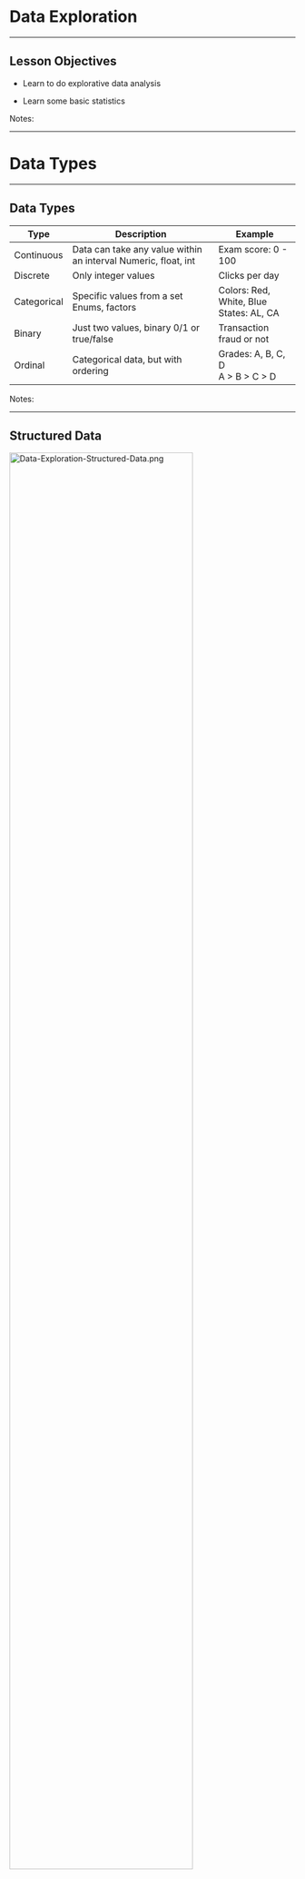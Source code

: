 # Data Exploration

---

## Lesson Objectives


 * Learn to do explorative data analysis

 * Learn some basic statistics

Notes:

---

# Data Types
---

## Data Types

| **Type**    | **Description**                                                | **Example**                             |
|-------------|----------------------------------------------------------------|-----------------------------------------|
| Continuous  | Data can take any value within an interval Numeric, float, int | Exam score: 0  - 100                    |
| Discrete    | Only integer values                                            | Clicks per day                          |
| Categorical | Specific values from a set Enums, factors                      | Colors: Red, White, Blue <br/> States: AL, CA |
| Binary      | Just two values, binary 0/1 or true/false                      | Transaction fraud or not                |
| Ordinal     | Categorical data, but with ordering                            | Grades: A, B, C, D <br/> A > B > C > D        |


Notes:

---

## Structured Data

 <img src="../../assets/images/machine-learning/Data-Exploration-Structured-Data.png" alt="Data-Exploration-Structured-Data.png" style="width:80%;"/>

Notes:



---

# Statistics Primer
---

# Numerical Data Analysis
---

## Numerical Data Analysis


 * Analyze the following salary data.  
 [30k, 35k, 22k, 70k, 50k, 55k, 45k, 40k, 25k, 42k, 60k, 65k]

 * Sorting the data  
 [22k, 25k, 30k, 35k, 40k, 42k, 45k, 50k, 55k, 60k, 65k, 70k]

 * Min: 22k  
  Max: 70k  
 ==> Range o data: 22k to 70k

Notes:




---

## Mean

|               |                                                 |
|---------------|-------------------------------------------------|
| Mean          | Sum (values) / total number of samples          |
| Weighted Mean | Sum(values * weights) / total number of samples |

* [30k, 35k, 22k, 70k, 50k, 55k, 45k, 40k, 25k, 42k, 60k, 65k]

 *  **Average / Mean** = Total sum of all salaries /  (number of salaries )  
 = (30k +  35k +  22k + 70k + 50k +  55k +  45k +  40k + 25k + 42k + 60k + 65k)  /  12  
 = 44.9k

<img src="../../assets/images/machine-learning/3rd-party/Data-Exploration-Mean-0.png" alt="Data-Exploration-Mean-0.png" style="width:20%;"/>

<img src="../../assets/images/machine-learning/3rd-party/Data-Exploration-Mean-1.png" alt="Data-Exploration-Mean-1.png" style="width:30%;"/>

<img src="../../assets/images/machine-learning/3rd-party/Data-Exploration-Mean-2.png" alt="Data-Exploration-Mean-2.png" style="width:20%;"/>

Notes:

Formula image credit : Wikimedia  (license : public domain)


---

## Outliers & Trimmed Mean

|                                   |                                                                                                                                                                                                                                                                                                                                                                             |
|-----------------------------------|-----------------------------------------------------------------------------------------------------------------------------------------------------------------------------------------------------------------------------------------------------------------------------------------------------------------------------------------------------------------------------|
| Outliers                          | Extreme values. These influence plain mean. e.g. When Bill Gates walks into a bar, everyone's net worth goes up by few 100s of millions!                                                                                                                                                                                                                                    |
| Trimmed Mean       Truncated Mean | Take mean, after dropping a number of extreme values from the bottom and top.    10% Trimmed Mean drops 10% of largest and 10% of smallest values and calculates mean in remaining 80% of data Used in competition scoring, to avoid one judge influencing the outcome. Example :  [ 5,  6, 7,  8,  10] Mean = sum(5+6+7+8+10) / 5 = 7.2 Trimmed Mean = sum (6,7,8) / 3 = 7 |

Notes:



---

## Outliers / Trimmed Mean Example

 * Consider this annual income data (note the outliers in low end and high end)  
 [**5k**, 40k, 42k, 45k, 50k, 55k, 60k, 65k, 70k, **400k**]

 * Mean income, considering all data  
 = (5 + 40 + 42 + 45 + 50 + 55 + 60 + 65 + 70 + 400) / 10  
 =  **83.2**

* 10% trimmed mean  
==> drop lowest 10% (5k)   
==> drop highest 10% (400k)  
= (40+42+45+50+55+60+65+70)/8  
= **53.4**

* As you can see, trimmed mean helps us deal with outliers

Notes:

http://www.cabrillo.edu/~evenable/ch03.pdf


---

## Median (≠ Mean!)
* Median is the middle/center point of sorted data

* Example, find median of  
  [50k, 55k, 40k, 42k, 45k, 65k, 70k, 75k, 60k]

* First sort the data  
[40k, 42k, 45k, 50k, 55k, 60k, 65k, 70k, 75k]

* Find middle point :  
[40k, 42k, 45k, 50k, **55k**, 60k, 65k, 70k, 75k]

* If there are even number of records:  
[40k, 42k, 45k, 50k, **55k**, **60k**, 65k, 70k, 75k, 80k]

* Median is average of both middle numbers :  
(55k + 60k)/2 = **57.5k**

Notes:

http://www.cabrillo.edu/~evenable/ch03.pdf

---




## Median, Mean and Outliers

  * Consider this dataset  
  [40k, 42k, 45k, 50k, 55k, 60k, 65k, 70k]

  * Mean / Average  
  = (40 + 42 + 45 + 50 + 55 + 60 + 65 + 70 ) / 8   
  = 53.4
  
  * Median  
  = (50 + 55) / 2   
  = 52.5 
  
<img src="../../assets/images/machine-learning/Data-Exploration-Median-Mean-Outliers.png" alt="Data-Exploration-Median-Mean-Outliers.png" style="width:80%;"/>

Notes:


---

## Median, Mean and Outliers

* Now introduce an outlier (400k)  
  [40k, 42k, 45k, 50k, 55k, 60k, 65k, 70k, **400k** ]
* Mean (average)  
  = (40k +  42k +  45k +  50k +  55k +  60k +  65k +  70k +  400k ) / 9  
  = 91.89
* Median = 55

<img src="../../assets/images/machine-learning/Data-Exploration-Median-Mean-Outliers2.png" alt="Data-Exploration-Median-Mean-Outliers2.png" style="max-width:100%;"/>

* So **median** is less influenced by outliers 
* This is why we hear 'median' used in news stories 
    - '**Median** house price in San Jose is 1 M'

Notes:


---

## Mean : Sample Code ( R )


```R
a = c (5,40,42,45,50,55,60,65,70,400)

summary(a)
#   Min. 1st Qu.  Median    Mean 3rd Qu.    Max.
#    5.00   42.75   52.50   83.20   63.75  400.00

mean(a)
# 83.2

median(a)
# 52.5

## trimmed mean
mean(a, trim=0.1)
# 53.375

```

Notes:




---

## Mean : Sample Code (Python)

```python
import numpy as np
import pandas as pd
from scipy import stats

a = np.array([5,40,42,45,50,55,60,65,70,400])
# [ 5 40 42 45 50 55 60 65 70 400]

np.mean(a)
# 83.2

stats.trim_mean(a,0.1)) # 10%
# 53.375*  

np.median(a)
# 52.5*  
```
Notes:




---

## Variability  / Dispersion


 * Consider sample annual incomes from two cities.
 
 * City1 = [ 30k, 32k, 35k, 40k, 45k, 48k, 50k ]   
   City2 = [ 10k, 15k, 20k, 40k, 60k, 65k, 70k ]

 * Mean for both datasets is  **40k**

 * But it doesn't tell the whole story

 * City2 data is more widely 'dispersed' than City1

<img src="../../assets/images/machine-learning/Data-Exploration-Variability-Dispersion-0.png" alt="Data-Exploration-Variability-Dispersion-0.png" style="width:70%;"/>

Notes:



---

## Measuring Variability / Dispersion

| Term | Description | Also known as |
|----------------------|-----------------------------------------------------------------------------------------------------------------------|-------------------------------|
| Range | Largest Value – Smallest Value | spread |
| Deviations | Difference between estimated value and actual value | Residuals  , errors |
| Variance | Sum(squared deviations from mean) / N <br/> N = number of samples | Mean-squared-error, MSE, S<sup>2</sup/> |
| **Standard deviation** | Square root of variance. (most used measurement of dispersion) | l2-norm, Euclidean norm |
| Percentile | The value such that P percent of the values take on this value or less and (100–P) percent take on this value or more | quantile |
| Interquartile range | The difference between the 75th percentile and the 25th percentile | IQR |

Notes:



---

## Variance  -  S<sup>2</sup> , σ<sup>2</sup>,  var(x)

* Measures how far apart the data is spread out from their mean
* Symbols : **S<sup>2</sup>** , **σ<sup>2</sup>**,  **var(x)**
* Method:
    - Find differences from Xi and mean (μ)
    - Square it
    - Add them all up
    - Divide by number of observations (N)

<img src="../../assets/images/machine-learning/variance-formula.png"  style="max-width:80%;"/>


* Properties
    - Variance is positive or zero (since we are squaring the diff)
    - If Variance of a dataset is zero, they all have the same value

Notes:
* Formula credit : wikipedia (creative commons): https://en.wikipedia.org/wiki/Variance

---
## Standard Deviation (SD) : σ  (sigma)

* SD is the most used measure of dispersion
* Measures how closely data values are clustered around mean
* Lower SD means values are closely clustered around mean
* Higher SD indicates larger dispersion

**Variance & standard deviation** ( μ is mean )  

<img src="../../assets/images/machine-learning/variance-formula.png"  style="max-width:80%;"/>

<img src="../../assets/images/machine-learning/standard-deviation-formula.png"  style="max-width:80%;"/>


Notes:

---

## Standard Deviation : Sample Code (R)

```r
city1 = c(30,32,35,40,45,48,50)
city2 = c(10,15,20,40,60,65,70)

mean(city1)
# 40

mean(city2)
# 40

var(city1)
# 63

var(city2)
# 641.6667

sd(city1)
# 7.937254

sd(city2)
# 25.33114
```

Notes:




---

## Standard Deviation : Sample Code (Python)
```python
import numpy as np
import pandas as pd
from scipy import stats

city1 = np.array([30,32,35,40,45,48,50])
city2 = np.array([10,15,20,40,60,65,70])

### Mean
np.mean(city1)     # 40.0
np.mean(city2)     # 40.0  

### variance
np.var(city1)    # 54.0
np.var(city2)    # 550.0 <- much larger than var(city1)

### Standard Deviation
np.std(city1)    # 7.34846922835
np.std(city2)    # 23.4520787991 <-- larger than sd(city1)  
```

 Notes:




---

## Quartiles


 * Quartiles are summary measures that divide the ranked (sorted) data into four equal parts
 * First quartile @ 25% mark = Q1 = 25th percentile
 * Second quartile @ 50% mark = Q2 = 50th percentile
     - Equals to median'
 * Third quartile @ 75% mark = Q3 = 75th percentile
 * IQR = distance between Q3 and Q1

<img src="../../assets/images/machine-learning/Data-Exploration-Quartiles-0.png" alt="Data-Exploration-Quartiles-0.png" style="width:30%;"/>

Notes:


---

## Quartiles


 * Income data (sorted):  
 [22k, 25k, 30k, 35k, 40k, 42k, 45k, 50k, 55k, 60k, 65k, 70k]

 * Approximately 25% of data is below Q1
 75% is more than Q1

<img src="../../assets/images/machine-learning/Data-Exploration-Quartiles-1.png" alt="Data-Exploration-Quartiles-1.png" style="width:100%;"/>


Notes:



---

## Quartiles: Sample Code ( R )


```r
a  = c (5,40,42,45,50,55,60,65,70,400)

summary(a)
#   Min. 1st Qu.  Median    Mean 3rd Qu.    Max.
#    5.00   42.75   52.50   83.20   63.75  400.00

quantile(a)
#    0%    25%    50%    75%   100%
#   5.00  42.75  52.50  63.75 400.00

quantile(a)["25%"]  
# 25%
# 42.75

IQR(a)
# 21

```

Notes:


---

## Quartiles: Sample Code (Python)
```python
import numpy as np

a = np.array([5,40,42,45,50,55,60,65,70,400])

# 20 pc
print (np.percentile(a, 20))
# 41.6

# q1, q2, q3
print (np.percentile(a, [25, 50, 75]))
# [ 42.75 52.5  63.75]  
```
Notes:


---

## Percentiles

 * Percentiles are summary measures that divide the ranked (sorted) data into 100 equal parts

 * k% of values  < Pk <  (100-k) % of values

 * 95th  percentile: P95

     - 95% of data below this point

     - 5% of data above this point

<img src="../../assets/images/machine-learning/Data-Exploration-Percentiles-0.png" alt="Data-Exploration-Percentiles-0.png" style="width:80%;"/>

Notes:



---

## Calculating Percentiles Example
 * Income data (sorted): <br/>
 [22k, 25k, 30k, 35k, 40k, 42k, 45k, 50k, 55k, 60k, 65k, 70k]

 * Finding k percentile  point = k * N / 100 <br/>
 N = number of data points  = 12

 * Find 30th percentile point: <br/>
 = 30 * 12 / 100 = 3.6th item = 4th item (approx) <br/>
 = 35k <br/>
 = 30% of data is below 35k

 * Finding percentile rank k <br/>
 = number of values less than Xk * 100 / N <br/>
 (N number of items)

 * What is the percentile rank of income 52k <br/>
 = number of items less than 52k / 12 * 100 <br/>
 = 8/12 * 100 <br/>
 = 66.67%

Notes:



---

## Percentiles : Sample Code (R)

```r
income = c(22, 25, 30, 35, 40, 42, 45, 50, 55, 60, 65, 70)

# find 30th percentile
quantile(income, c(0.3))
# 36.5
# 36.5k is the 30th percentile

# what percentile is income 52k
ecdf(income)(52)
# 0.6666667
# 52k is at 66.67%


```

Notes:




---

## Percentiles Sample Code (Python)
```python
import numpy as np
a = np.array([5,40,42,45,50,55,60,65,70,400])

# 20 pc
print (np.percentile(a, 20))
# 41.6

# q1, q2, q3
print (np.percentile(a, [25, 50, 75]))
# [ 42.75 52.5  63.75]  
```
Notes:




---

# Relationship Between Two Variables

---
# Covariance

---
## Covariance

 <img src="../../assets/images/machine-learning/Data-Exploration-Covariance-0.png" alt="Data-Exploration-Covariance-0.png" style="width:40%;float:right;"/>

* Variance,  and Standard Deviation measures the data dispersion in a SINGLE variable

* How can we tell if two variables  X & Y are related

* Here we see positive trend between Netflix stock price and Google stock pricing.
 When one goes up, other one goes up too



Notes:



---

## Covariance Formula

<img src="../../assets/images/machine-learning/Data-Exploration-Covariance-Formula.png" alt="Data-Exploration-Covariance-0.png" style="width:50%;"/>

Notes:

Image credit (Cretive commons)  : Ncalculators (http://ncalculators.com/statistics/covariance-calculator.htm)


---

## Covariance Example

<img src="../../assets/images/machine-learning/Data-Exploration-Covariance-Example.png" alt="Data-Exploration-Covariance-Example.png" style="width:70%;"/>


Notes:

Image credit thanks to :  https://www.youtube.com/watch?v=xGbpuFNR1ME


---

## Covariance Example

<img src="../../assets/images/machine-learning/Data-Exploration-Covariance-Example2.png" alt="Data-Exploration-Covariance-Example2.png" style="width:80%;"/>

Notes:

Image credit thanks to :  https://www.youtube.com/watch?v=xGbpuFNR1ME



---

## Covariance Summary


 * We only care about the positive / negative / zero of covariance

     - Positive means, both variables move in the same direction
     - Negative => they move in opposite direction
     - Zero => no relation



 * We don't care about the actual number (could be 2.3  or 2300) of covariance

     - It does NOT indicate the strength of the relationship

     - It has no upper / lower bound - it is not standardized

     - That is done by  **Correlation**  (later)

Notes:



---

# Correlation

---

## Correlation / Pearson Correlation Coefficient (r)


 * Measures  **strength and direction of linear relationship** between two variables
 * Also known as  **Pearson Correlation Coefficient** (in honor of its developer Karl Pearson)
 * Values between  -1 and +1   (standardized)(-1 <= r <= +1)
 * If X & Y are positively related, r will be close +1
     - When X goes up Y goes up too
     - E.g. When 'years of experience' goes up 'salary' goes up too
 * If X & Y are negatively related,  r will be close to -1
     - When X goes up Y goes down
     - E.g. ??? (quiz for class)
 * If no correlation between X & Y , then r will be close to 0





Notes:

- https://mathbits.com/MathBits/TISection/Statistics2/correlation.htm
- http://www.r-tutor.com/elementary-statistics/numerical-measures/correlation-coefficient
- https://en.wikipedia.org/wiki/Correlation_coefficient


---

## Correlation Coefficient


 *  **Perfect correlation** occurs when

     - r = -1  (negative)

     - r = +1  (positive)

     - This is when the data points all lie in straight line (regression line!)

 * A correlation |r| >= 0.8 is considered  **strong**

 * A correlation |r| < 0.5  is considered  **weak** .

 <img src="../../assets/images/machine-learning/Data-Exploration-Correlation-Coefficient--0.png" alt="Data-Exploration-Correlation-Coefficient--0.png" style="width:50%;"/>


Notes:




---

## Covariance vs. Correlation

| Covariance | Correlation |
|-----------------------------------------------------------------------------------------------------|---------------------------------|
| Measures linear relationship between two variables | (ditto) |
| Provides the **DIRECTION** (positive / negative  /  zero) of the linear relationship between 2 variables | Provides **DIRECTION** and **STRENGH** |
| No upper / lower bound.  Not standardized | Between -1 and +1  standardized |

Notes:



---

## Correlation Patterns

<img src="../../assets/images/machine-learning/Data-Exploration-Correlaion-Patterns.png" alt="Data-Exploration-Correlaion-Patterns.png" style="width:100%;"/>


Notes:



---

## Correlation Formula

<img src="../../assets/images/machine-learning/Data-Exploration-Correlation-Formula-0.png" alt="Data-Exploration-Correlation-Formula-0.png" style="width:80%;"/>

Notes:

Image credit to : Think calculator  (http://www.thinkcalculator.com/statistics/correlation-coefficient-calculator.php)


---

## Correlation Summary


 * Correlation is NOT Causation

 * Two independent variables can have mathematical correlation, but have NO sensible connection / correlation in real life

 * E.g. : Number of cars sold  vs  number of pets adopted

Notes:



---

##  Correlation Code ( R )
```r
bill = c(50,30,60,40,65,20,10,15,25,35)
tip = c(12,7,13,8,15,5,2,2,3,4)

cor(bill, tip)
# [1] 0.9522154 ## strong correlation!
```
Notes:




---

##  Correlation  Code (Python)
```python
import** numpy as  np
import  pandas  as  pd

bills = np.array([50,30,60,40,65,20,10,15,25,35])
tips = np.array([12,7,13,8,15,5,2,2,3,4])

# correlation
p.corrcoef(bills,tips)
# array([[ 1.    , 0.95221535],
#        [ 0.95221535, 1.      ]])
```
Notes:




---

# Covariance Matrix

---
## Covariance Matrix


 * Covariance measures how two variables behave

 * When we have more than two variables we create a covariance matrix

 * The **diagonal is simply Variance** of that variable
 cov(x1,x1) = variance(x1)

 * The matrix is  **symmetric**,
 cov(x1,x2)  = cov(x2,x1)

 <img src="../../assets/images/machine-learning/Data-Exploration-Covariance-Matrix.png" alt="Data-Exploration-Covariance-Matrix.png" style="width:60%; position:absolute; left:22%"/>


Notes:



---

##  Correlation Matrix Code ( R )

<img src="../../assets/images/machine-learning/Data-Exploration--Covariance-Matrix-Code-R--0.png" alt="Data-Exploration-Covariance-Matrix.png" style="width:40%;float:right;"/>

```R
a <- c(1,2,3,4,5,6) 
b <- c(2,3,5,6,1,9) 
c <- c(3,5,5,5,10,8) 
d <- c(10,20,30,40,50,55) 
e <- c(7,8,9,4,6,10) 

m <- cbind(a,b,c,d,e) 
m 

cor_matrix = cor(m)
cor_matrix
```

<br clear="all"/>

- Which of the variables are strongly correlated?

<img src="../../assets/images/machine-learning/Data-Exploration--Covariance-Matrix-Code-R--1.png" alt="Data-Exploration--Covariance-Matrix-Code-R--1.png" style="width:60%;"/>

Notes:




---

##  Correlaion Matrix Code (Python)

```python 
import numpy as np

a = np.array([1,2,3,4,5,6])
b = np.array([2,3,5,6,1,9])
c = np.array([3,5,5,5,10,8])
d = np.array([10,20,30,40,50,55])
e = np.array([7,8,9,4,6,10])

m = np.vstack([a,b,c,d,e])
print(m)

print(np.corrcoef(m))
```

```
# output : m
[[ 1  2  3  4  5  6]
 [ 2  3  5  6  1  9]
 [ 3  5  5  5 10  8]
 [10 20 30 40 50 55]
 [ 7  8  9  4  6 10]]
```

```
# output : correlation matrix
       a             b           c           d           e
a [[ 1.          0.54470478 0.84515425  0.99607842  0.09897433]
b [ 0.54470478  1.          0.05370862  0.49341288  0.38786539]
c [ 0.84515425  0.05370862  1.          0.86126699  0.07319251]
d [ 0.99607842  0.49341288  0.86126699  1.          0.03538992]
e [ 0.09897433  0.38786539  0.07319251  0.03538992  1.        ]]
```

Notes:


---

## Covariance Matrix Applications


 * Financial economics

     - Figure our relationships with different stocks

 * Principal Component Analysis (PCA)
 This will be covered in PCA section

Notes:



---

## Data Analytics With R / Python


 *  **Ends here**

 * Jump off to  **data-analytics-R/slides/Analytics.pptx**

Notes:



---

## Lab Preparation for Machine Learning Class


 * Please follow instructions in **Labs-Prep.md**

Notes:



---

## Optional Lab : Basic Numpy, Pandas


 *  **Overview** : Get familiar with Numpy and Pandas

 *  **Approximate time** : 10 mins

 *  **Instructions** :

     -  Numpy

     -  Pandas

Notes:




---

## Optional Lab: Statistics


 *  **Overview** : Learn basic statistics functions

 *  **Approximate time** : 10 mins

 *  **Instructions** :

     -  **Basics/stats**

     - Follow appropriate instructions for  R / Python / Spark

Notes:




---

# Visualizing Data

---

## Visualizing Data

| Method | Description |
|-----------------|-------------------------------------------------------------|
| Boxplot | A quick way to visualize the data |
| Frequency table | Count number of data points that fall into intervals (bins) |
| Histogram | Plot of frequency table |
| Density plot | Smoothed version of histogram (Kernel Density Estimate) |

Notes:



---

## Boxplot / Box-and-Whisker Plot


 * Boxplot displays 5 measures : min, Q1, Q2 (median), Q3, max

 * Smallest / Largest values are measured within upper/lower fences

 * Fences are 1.5 times IQR

 * Income data (sorted):  
 [22k, 25k, 30k, 35k, 40k, 42k, 45k, 50k, 55k, 60k, 65k, 70k]

<img src="../../assets/images/machine-learning/Data-Exploration-Boxplot-Box-and-Whisker-Plot-0.png" alt="Data-Exploration-Boxplot-Box-and-Whisker-Plot-0.png" style="width:50%;"/>

Notes:



---

## BoxPlot : Sample Code (R)


```r
income = c(22, 25, 30, 35, 40, 42, 45, 50, 55, 60, 65, 70)

bp = boxplot(income)

bp

$stats
#    [,1]
# [1,] 22.0
# [2,] 32.5
# [3,] 43.5
# [4,] 57.5
# [5,] 70.0

$n
# 12
```

<img src="../../assets/images/machine-learning/Data-Exploration-BoxPlot-Sample-Code-R--0.png" alt="Data-Exploration-BoxPlot-Sample-Code-Python--0.png" style="width:40%;"/>

Notes:




---

## BoxPlot : Sample Code (Python)

```python
%matplotlib inline
import numpy as np
import matplotlib.pyplot as plt

salaries = np.array([22, 25, 30, 35, 40, 42, 45, 50, 55, 60, 65, 70])

plt.boxplot(salaries)
```

<img src="../../assets/images/machine-learning/Data-Exploration-BoxPlot-Sample-Code-Python--0.png" alt="Data-Exploration-BoxPlot-Sample-Code-Python--0.png" style="width:60%;"/>


Notes:




---

## Histogram ( R )


* Histogram counts data points per bin

```r
income = c(22, 25, 30, 35, 40, 42, 45, 50, 55, 60, 65, 70)
hist(income)

```

<img src="../../assets/images/machine-learning/Data-Exploration-Histogram-R--0.png" alt="Data-Exploration-Histogram-R--0.png" style="width:50%;"/>

Notes:



---

## Histogram (Python)
 * Histogram counts data points per bin

```python
%matplotlib inline
import pandas as pd
import numpy as np
import matplotlib.pyplot as plt

salaries = np.array([22, 25, 30, 35, 40, 42, 45, 50, 55, 60, 65, 70])

plt.hist(salaries, rwidth=0.7)

```

<img src="../../assets/images/machine-learning/Data-Exploration-Histogram-Python--0.png" alt="Data-Exploration-Histogram-Python--0.png" style="width:50%;"/>


Notes:



---

## Scatter Plot (Python)

```python
%matplotlib inline
import numpy as np
import matplotlib.pyplot as plt

bills = np.array([50,30,60,40,65,20,10,15,25,35])
tips= np.array([12,7,13,8,15,5,2,2,3,4])

plt.xlabel("bill amount")
plt.ylabel("tip")
plt.scatter(bills, tips)

```
<img src="../../assets/images/machine-learning/Data-Exploration-Scatter-Plot-Python--0.png" alt="Data-Exploration-Scatter-Plot-Python--0.png" style="width:60%;"/>


Notes:



---

## Lab : Visualizing


 *  **Overview** : Learn basic plot functions

 *  **Builds on previous labs** :

 *  **Approximate time** : 10 mins

 *  **Instructions** :

     -  **basic/visualizing**

     - Follow appropriate instructions for  R / Python / Spark

Notes:




---

## Lab  Data Cleanup


 *  **Overview** :
  Cleaning up data, getting it ready for analytics

 *  **Approximate Time** : 10 - 15 mins

 *  **Instructions** :

     - '**exploration/data-cleanup** ' lab for Python / R / Spark


Notes:




---

## To Instructor


 * Option 1: STOP here,  if continuing onto **`ML-Concepts`**

 * Option 2: continue to next 2 labs, if this is standalone module

Notes:



---

## [Optional] Lab : Exploring Dataset


 *  **Instructor, If covering ML-Concepts, do this at the end of Part-1 ML-Concepts**

 *  **Overview** :  Explore a dataset

 *  **Approximate Time** : 10 - 15 mins

 *  **Instructions** :

     -  **'exploration/explore-house-sales'**  lab for Python / R / Spark

 *  **To Instructor** : Demo this lab on screen first, and explain the results

Notes:




---

## BONUS Lab : Graphing And Visualizing


 *  **Overview** : Visualize house-sales dataset

 *  **Approximate Time** : 10 - 15 mins

 *  **Instructions** :

     -  **exploration/visualize-house-sales**  lab for Python / R / Spark

 *  **To Instructor** : Demo this lab on screen first, and explain the results

Notes:




---

## Further Reading


 * "Practical Statistics for Data Scientists"O'Reilly books

 * http://www.cabrillo.edu/~evenable/ch03.pdf

 * Fantastic YouTube video series on Statistics by Brandon Foltz

     - Covariance :  https://www.youtube.com/watch?v=xGbpuFNR1ME

     - Correlation : https://www.youtube.com/watch?v=4EXNedimDMs  

     - Covariance Matrix : https://www.youtube.com/watch?v=locZabK4Als

Notes:



---

## Review Questions


Notes:


---
